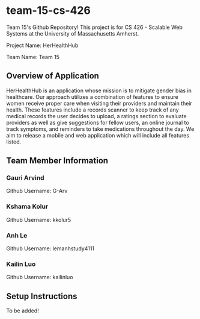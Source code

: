 # team-15-cs-426
Team 15's Github Repository! This project is for CS 426 - Scalable Web Systems at the University of Massachusetts Amherst.

Project Name: HerHealthHub

Team Name: Team 15

## Overview of Application
HerHealthHub is an application whose mission is to mitigate gender bias in healthcare. Our approach utilizes a combination of features to ensure women receive proper care when visiting their providers and maintain their health. These features include a records scanner to keep track of any medical records the user decides to upload, a ratings section to evaluate providers as well as give suggestions for fellow users, an online journal to track symptoms, and reminders to take medications throughout the day. We aim to release a mobile and web application which will include all features listed. 

## Team Member Information
### Gauri Arvind
Github Username: G-Arv

### Kshama Kolur
Github Username: kkolur5

### Anh Le
Github Username: lemanhstudy4111

### Kailin Luo
Github Username: kailinluo

## Setup Instructions
To be added!
